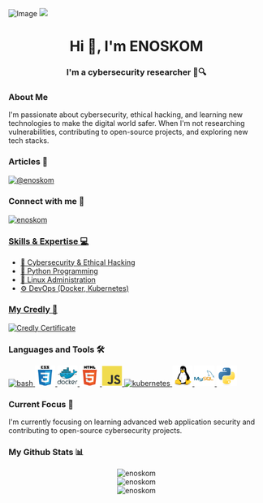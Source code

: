 ![Image](https://github.com/user-attachments/assets/86da11ea-3b0c-4619-a54b-5b4744492566)
![](https://komarev.com/ghpvc/?username=enoskom&color=red)

<h1 align="center">Hi 👋, I'm ENOSKOM</h1>
<h3 align="center">I'm a cybersecurity researcher 🔐🔍</h3>

<h3 align="left">About Me</h3>
<p align="left">
    I'm passionate about cybersecurity, ethical hacking, and learning new technologies to make the digital world safer.
    When I'm not researching vulnerabilities, contributing to open-source projects, and exploring new tech stacks.
</p>

<h3 align="left">Articles 📝</h3>
<a href="https://medium.com/@enoskom" target="blank">
    <img align="center" src="https://raw.githubusercontent.com/rahuldkjain/github-profile-readme-generator/master/src/images/icons/Social/medium.svg" alt="@enoskom" height="30" width="40" />
</a>

<h3 align="left">Connect with me 🤝</h3>
<p align="left">
    <a href="https://linkedin.com/in/enoskom" target="blank">
        <img align="center" src="https://raw.githubusercontent.com/rahuldkjain/github-profile-readme-generator/master/src/images/icons/Social/linked-in-alt.svg" alt="enoskom" height="40" width="40" />
</p>

<h3 align="left">Skills & Expertise 💻</h3>
<ul>
    <li>🔐 Cybersecurity & Ethical Hacking</li>
    <li>🐍 Python Programming</li>
    <li>🐧 Linux Administration</li>
    <li>⚙️ DevOps (Docker, Kubernetes)</li>
</ul>

<h3 align="left">My Credly 🏅</h3>
<p align="left"> 
    <a href="https://www.credly.com/users/enoskom" target="blank">
        <img align="center" src="https://img.icons8.com/?size=100&id=imamZukNSZr3&format=png&color=000000" alt="Credly Certificate" height="50" />
    </a>
</p>

<h3 align="left">Languages and Tools 🛠️</h3>
<p align="left">
    <a href="https://www.gnu.org/software/bash/" target="_blank" rel="noreferrer">
        <img src="https://www.vectorlogo.zone/logos/gnu_bash/gnu_bash-icon.svg" alt="bash" width="40" height="40"/>
    </a>
    <a href="https://www.w3schools.com/css/" target="_blank" rel="noreferrer">
        <img src="https://raw.githubusercontent.com/devicons/devicon/master/icons/css3/css3-original-wordmark.svg" alt="css3" width="40" height="40"/>
    </a>
    <a href="https://www.docker.com/" target="_blank" rel="noreferrer">
        <img src="https://raw.githubusercontent.com/devicons/devicon/master/icons/docker/docker-original-wordmark.svg" alt="docker" width="40" height="40"/>
    </a>
    <a href="https://www.w3.org/html/" target="_blank" rel="noreferrer">
        <img src="https://raw.githubusercontent.com/devicons/devicon/master/icons/html5/html5-original-wordmark.svg" alt="html5" width="40" height="40"/>
    </a>
    <a href="https://developer.mozilla.org/en-US/docs/Web/JavaScript" target="_blank" rel="noreferrer">
        <img src="https://raw.githubusercontent.com/devicons/devicon/master/icons/javascript/javascript-original.svg" alt="javascript" width="40" height="40"/>
    </a>
    <a href="https://kubernetes.io" target="_blank" rel="noreferrer">
        <img src="https://www.vectorlogo.zone/logos/kubernetes/kubernetes-icon.svg" alt="kubernetes" width="40" height="40"/>
    </a>
    <a href="https://www.linux.org/" target="_blank" rel="noreferrer">
        <img src="https://raw.githubusercontent.com/devicons/devicon/master/icons/linux/linux-original.svg" alt="linux" width="40" height="40"/>
    </a>
    <a href="https://www.mysql.com/" target="_blank" rel="noreferrer">
        <img src="https://raw.githubusercontent.com/devicons/devicon/master/icons/mysql/mysql-original-wordmark.svg" alt="mysql" width="40" height="40"/>
    </a>
    <a href="https://www.python.org" target="_blank" rel="noreferrer">
        <img src="https://raw.githubusercontent.com/devicons/devicon/master/icons/python/python-original.svg" alt="python" width="40" height="40"/>
    </a>
</p>

<h3 align="left">Current Focus 🎯</h3>
<p align="left">I'm currently focusing on learning advanced web application security and contributing to open-source cybersecurity projects.</p>

<h3 align="left">My Github Stats 📊</h3>

<div align="center">
    <img src="https://github-readme-stats.vercel.app/api/top-langs?username=enoskom&show_icons=true&locale=en&layout=compact&theme=radical" alt="enoskom" />
</div>

<div align="center">
    <img src="https://github-readme-stats.vercel.app/api?username=enoskom&show_icons=true&locale=en&theme=radical&count_private=true&hide_title=true" alt="enoskom" />
</div>

<div align="center">
    <img src="https://github-profile-summary-cards.vercel.app/api/cards/profile-details?username=enoskom&theme=radical" alt="enoskom" height="300" />
</div>


